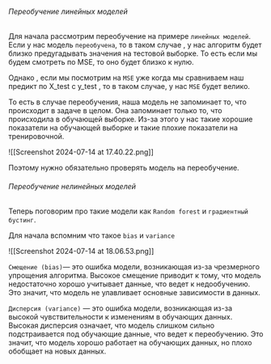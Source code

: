 <h6>Переобучение линейных моделей</h6>

Для начала рассмотрим переобучение на примере `линейных моделей`. 
Если у нас модель `переобучена`, то в таком случае , у нас алгоритм будет близко предугадывать значения на тестовой выборке. То есть если мы будем смотреть по MSE, то оно будет близко к нулю. 

Однако , если мы посмотрим на `MSE` уже когда мы сравниваем наш предикт по X_test с y_test , то в таком случае, у нас `MSE` будет велико.

То есть в случае переобучения, наша модель не запоминает то, что происходит в задаче в целом. Она запоминает только то, что происходила в обучающей выборке. Из-за этого у нас такие хорошие показатели на обучающей выборке и такие плохие показатели на тренировочной. 

![[Screenshot 2024-07-14 at 17.40.22.png]]

Поэтому нужно обязательно проверять модель на переобучение. 

<h6>Переобучение нелинейных моделей</h6>

Теперь поговорим про такие модели как `Random forest` и `градиентный бустинг`.

Для начала вспомним что такое `bias` и `variance` 

![[Screenshot 2024-07-14 at 18.06.53.png]]

`Смещение (bias)`— это ошибка модели, возникающая из-за чрезмерного упрощения алгоритма. Высокое смещение приводит к тому, что модель недостаточно хорошо учитывает данные, что ведет к недообучению. Это значит, что модель не улавливает основные зависимости в данных.

`Дисперсия (variance)` — это ошибка модели, возникающая из-за высокой чувствительности к изменениям в обучающих данных. Высокая дисперсия означает, что модель слишком сильно подстраивается под обучающие данные, что ведет к переобучению. Это значит, что модель хорошо работает на обучающих данных, но плохо обобщает на новых данных.
